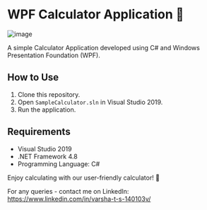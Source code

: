 # WPF Calculator Application 🧮

![image](https://github.com/Varsha-sunil/WPF_Calculator_Application/assets/117578165/d37b39bc-d8a7-414d-b2fd-33c06ec9cffb)


A simple Calculator Application developed using C# and Windows Presentation Foundation (WPF).

## How to Use
1. Clone this repository.
2. Open `SampleCalculator.sln` in Visual Studio 2019.
3. Run the application.

## Requirements
- Visual Studio 2019
- .NET Framework 4.8
- Programming Language: C#

Enjoy calculating with our user-friendly calculator! 🎉

For any queries - contact me on LinkedIn: https://www.linkedin.com/in/varsha-t-s-140103v/

